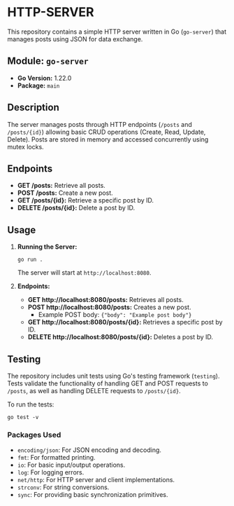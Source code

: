 # HTTP-SERVER 

This repository contains a simple HTTP server written in Go (`go-server`) that manages posts using JSON for data exchange.

## Module: `go-server`

- **Go Version:** 1.22.0
- **Package:** `main`

## Description

The server manages posts through HTTP endpoints (`/posts` and `/posts/{id}`) allowing basic CRUD operations (Create, Read, Update, Delete). Posts are stored in memory and accessed concurrently using mutex locks.

## Endpoints

- **GET /posts:** Retrieve all posts.
- **POST /posts:** Create a new post.
- **GET /posts/{id}:** Retrieve a specific post by ID.
- **DELETE /posts/{id}:** Delete a post by ID.

## Usage

1. **Running the Server:**
   ```
   go run .
   ```
   The server will start at `http://localhost:8080`.

2. **Endpoints:**
   - **GET http://localhost:8080/posts:** Retrieves all posts.
   - **POST http://localhost:8080/posts:** Creates a new post.
     - Example POST body: `{"body": "Example post body"}`
   - **GET http://localhost:8080/posts/{id}:** Retrieves a specific post by ID.
   - **DELETE http://localhost:8080/posts/{id}:** Deletes a post by ID.

## Testing

The repository includes unit tests using Go's testing framework (`testing`). Tests validate the functionality of handling GET and POST requests to `/posts`, as well as handling DELETE requests to `/posts/{id}`.

To run the tests:
```
go test -v
```

### Packages Used

- `encoding/json`: For JSON encoding and decoding.
- `fmt`: For formatted printing.
- `io`: For basic input/output operations.
- `log`: For logging errors.
- `net/http`: For HTTP server and client implementations.
- `strconv`: For string conversions.
- `sync`: For providing basic synchronization primitives.
